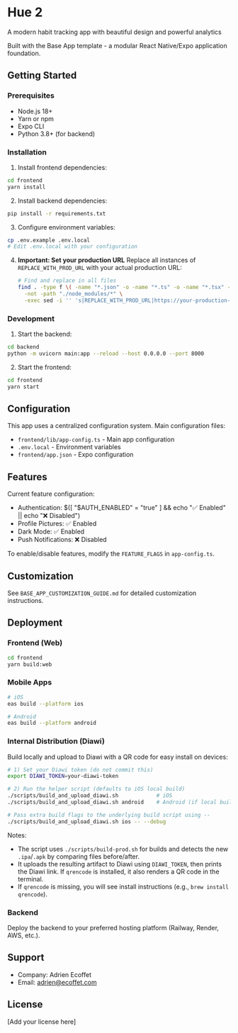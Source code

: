 # Hue 2

A modern habit tracking app with beautiful design and powerful analytics

Built with the Base App template - a modular React Native/Expo application foundation.

## Getting Started

### Prerequisites
- Node.js 18+
- Yarn or npm
- Expo CLI
- Python 3.8+ (for backend)

### Installation

1. Install frontend dependencies:
```bash
cd frontend
yarn install
```

2. Install backend dependencies:
```bash
pip install -r requirements.txt
```

3. Configure environment variables:
```bash
cp .env.example .env.local
# Edit .env.local with your configuration
```

4. **Important: Set your production URL**
   Replace all instances of `REPLACE_WITH_PROD_URL` with your actual production URL:
   ```bash
   # Find and replace in all files
   find . -type f \( -name "*.json" -o -name "*.ts" -o -name "*.tsx" -o -name "*.js" -o -name "*.jsx" -o -name "*.sh" -o -name "*.md" \) \
     -not -path "./node_modules/*" \
     -exec sed -i '' 's|REPLACE_WITH_PROD_URL|https://your-production-url.com|g' {} \;
   ```

### Development

1. Start the backend:
```bash
cd backend
python -m uvicorn main:app --reload --host 0.0.0.0 --port 8000
```

2. Start the frontend:
```bash
cd frontend
yarn start
```

## Configuration

This app uses a centralized configuration system. Main configuration files:

- `frontend/lib/app-config.ts` - Main app configuration
- `.env.local` - Environment variables
- `frontend/app.json` - Expo configuration

## Features

Current feature configuration:
- Authentication: $([ "$AUTH_ENABLED" = "true" ] && echo "✅ Enabled" || echo "❌ Disabled")
- Profile Pictures: ✅ Enabled
- Dark Mode: ✅ Enabled
- Push Notifications: ❌ Disabled

To enable/disable features, modify the `FEATURE_FLAGS` in `app-config.ts`.

## Customization

See `BASE_APP_CUSTOMIZATION_GUIDE.md` for detailed customization instructions.

## Deployment

### Frontend (Web)
```bash
cd frontend
yarn build:web
```

### Mobile Apps
```bash
# iOS
eas build --platform ios

# Android
eas build --platform android
```

### Internal Distribution (Diawi)

Build locally and upload to Diawi with a QR code for easy install on devices:

```bash
# 1) Set your Diawi token (do not commit this)
export DIAWI_TOKEN=your-diawi-token

# 2) Run the helper script (defaults to iOS local build)
./scripts/build_and_upload_diawi.sh            # iOS
./scripts/build_and_upload_diawi.sh android    # Android (if local build supported)

# Pass extra build flags to the underlying build script using --
./scripts/build_and_upload_diawi.sh ios -- --debug
```

Notes:
- The script uses `./scripts/build-prod.sh` for builds and detects the new `.ipa`/`.apk` by comparing files before/after.
- It uploads the resulting artifact to Diawi using `DIAWI_TOKEN`, then prints the Diawi link. If `qrencode` is installed, it also renders a QR code in the terminal.
- If `qrencode` is missing, you will see install instructions (e.g., `brew install qrencode`).

### Backend
Deploy the backend to your preferred hosting platform (Railway, Render, AWS, etc.).

## Support

- Company: Adrien Ecoffet
- Email: adrien@ecoffet.com

## License

[Add your license here]
